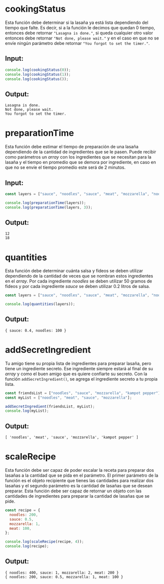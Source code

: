 # cookingStatus

Esta función debe determinar si la lasaña ya está lista dependiendo del tiempo que falte. Es decir, si a la función le decimos que quedan 0 tiempo, entonces debe retornar `"Lasagna is done."`, si queda cualquier otro valor entonces debe retornar `"Not done, please wait."` y en el caso en que no se envíe ningún parámetro debe retornar `"You forgot to set the timer."`.

## Input:

```javascript
console.log(cookingStatus(0));
console.log(cookingStatus(1));
console.log(cookingStatus());
```

## Output:

```shell
Lasagna is done.
Not done, please wait.
You forgot to set the timer.
```

# preparationTime

Esta función debe estimar el tiempo de preparación de una lasaña dependiendo de la cantidad de ingredientes que se le pasen. Puede recibir como parámetros un _array_ con los ingredientes que se necesitan para la lasaña y el tiempo en promedio que se demora por ingrediente, en caso en que no se envíe el tiempo promedio este será de 2 minutos.

## Input:

```javascript
const layers = ["sauce", "noodles", "sauce", "meat", "mozzarella", "noodles"];

console.log(preparationTime(layers));
console.log(preparationTime(layers, 3));
```

## Output:

```shell
12
18
```

# quantities

Esta función debe determinar cuánta salsa y fideos se deben utilizar dependiendo de la cantidad de veces que se nombran estos ingredientes en el _array_. Por cada ingrediente _noodles_ se deben utilizar 50 gramos de fideos y por cada ingrediente _sauce_ se deben utilizar 0.2 litros de salsa.

```javascript
const layers = ["sauce", "noodles", "sauce", "meat", "mozzarella", "noodles"];

console.log(quantities(layers));
```

## Output:

```shell
{ sauce: 0.4, noodles: 100 }
```

# addSecretIngredient

Tu amigo tiene su propia lista de ingredientes para preparar lasaña, pero tiene un ingrediente secreto. Ese ingrediente siempre estará al final de su _array_ y como el buen amigo que es quiere confiarte su secreto. Con la función `addSecretIngredient()`, se agrega el ingrediente secreto a tu propia lista.

```javascript
const friendsList = ["noodles", "sauce", "mozzarella", "kampot pepper"];
const myList = ["noodles", "meat", "sauce", "mozzarella"];

addSecretIngredient(friendsList, myList);
console.log(myList);
```

## Output:

```shell
[ 'noodles', 'meat', 'sauce', 'mozzarella', 'kampot pepper' ]
```

# scaleRecipe

Esta función debe ser capaz de poder escalar la receta para preparar dos lasañas a la cantidad que se pida en el parámetro. El primer parámetro de la función es el objeto recipiente que tienes las cantidades para realizar dos lasañas y el segundo parámetro es la cantidad de lasañas que se desean preparar. Esta función debe ser capaz de retornar un objeto con las cantidades de ingredientes para preparar la cantidad de lasañas que se pide.

```javascript
const recipe = {
  noodles: 200,
  sauce: 0.5,
  mozzarella: 1,
  meat: 100,
};

console.log(scaleRecipe(recipe, 4));
console.log(recipe);
```

## Output:

```shell
{ noodles: 400, sauce: 1, mozzarella: 2, meat: 200 }
{ noodles: 200, sauce: 0.5, mozzarella: 1, meat: 100 }
```
